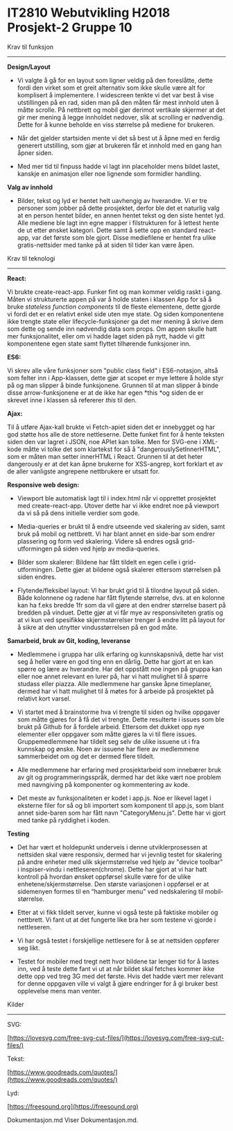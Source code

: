# IT2810 Webutvikling H2018 Prosjekt-2 Gruppe 10
Krav til funksjon

* * *


**Design/Layout**

* Vi valgte å gå for en layout som ligner veldig på den foreslåtte, dette fordi den virket som et greit alternativ som ikke skulle være alt for komplisert å implementere. I widescreen tenkte vi det var best å vise utstillingen på en rad, siden man på den måten får mest innhold uten å måtte scrolle. På nettbrett og mobil gjør derimot vertikale skjermer at det gir mer mening å legge innholdet nedover, slik at scrolling er nødvendig. Dette for å kunne beholde en viss størrelse på mediene for brukeren.

* Når det gjelder startsiden mente vi det så best ut å åpne med en ferdig generert utstilling, som gjør at brukeren får et innhold med en gang han åpner siden.

* Med mer tid til finpuss hadde vi lagt inn placeholder mens bildet lastet, kanskje en animasjon eller noe lignende som formidler handling.

**Valg av innhold**

* Bilder, tekst og lyd er hentet helt uavhengig av hverandre. Vi er tre personer som jobber på dette prosjektet, derfor ble det et naturlig valg at en person hentet bilder, en annen hentet tekst og den siste hentet lyd. Alle mediene ble lagt inn egne mapper i filstrukturen for å lettest hente de ut etter ønsket kategori. Dette samt å sette opp en standard react-app, var det første som ble gjort. Disse mediefilene er hentet fra ulike gratis-nettsider med tanke på at siden til tider kan være åpen.

Krav til teknologi

* * *


**React:**

Vi brukte create-react-app. Funker fint og man kommer veldig raskt i gang. Måten vi strukturerte appen på var å holde staten i klassen App for så å bruke *stateless function components* til de fleste elementene, dette gjorde vi fordi det er en relativt enkel side uten mye state. Og siden komponentene ikke trengte state eller lifecycle-funksjoner ga det mer mening å skrive dem som dette og sende inn nødvendig data som props. Om appen skulle hatt mer funksjonalitet, eller om vi hadde laget siden på nytt, hadde vi gitt komponentene egen state samt flyttet tilhørende funksjoner inn.

**ES6:**

Vi skrev alle våre funksjoner som "public class field" i ES6-notasjon, altså som felter inn i App-klassen, dette gjør at scopet er mye lettere å holde styr på og man slipper å binde funksjonene. Grunnen til at man slipper å binde disse arrow-funksjonene er at de ikke har egen *this *og siden de er skrevet inne i klassen så refererer *this* til den. 

**Ajax:**

Til å utføre Ajax-kall brukte vi Fetch-apiet siden det er innebygget og har god støtte hos alle de store nettleserne. Dette funket fint for å hente teksten siden den var lagret i JSON, noe APIet kan tolke. Men for SVG-ene i XML-kode måtte vi tolke det som klartekst for så å "dangerouslySetInnerHTML", som er måten man setter innerHTML i React. Grunnen til at det heter dangerously er at det kan åpne brukerne for XSS-angrep, kort forklart et av de aller vanligste angrepene nettbrukere er utsatt for.

**Responsive web design:**

* Viewport ble automatisk lagt til i index.html når vi opprettet prosjektet med create-react-app. Utover dette har vi ikke endret noe på viewport da vi så på dens initielle verdier som gode.

* Media-queries er brukt til å endre utseende ved skalering av siden, samt bruk på mobil og nettbrett. Vi har blant annet en side-bar som endrer plassering og form ved skalering. Videre så endres også grid-utformingen på siden ved hjelp av media-queries. 

* Bilder som skalerer: Bildene har fått tildelt en egen celle i grid-utformingen. Dette gjør at bildene også skalerer ettersom størrelsen på siden endres. 

* Flytende/fleksibel layout: Vi har brukt grid til å tilordne layout på siden. Både kolonnene og radene har fått flytende størrelse, dvs. at en kolonne kan ha f.eks bredde 1fr som da vil gjøre at den endrer størrelse basert på bredden på vinduet. Dette gjør at vi får mye av responsiviteten gratis og at vi kun ved spesifikke skjermstørrelser trenger å endre litt på layout for å sikre at den utnytter vindusstørrelsen på en god måte.

**Samarbeid, bruk av Git, koding, leveranse**

* Medlemmene i gruppa har ulik erfaring og kunnskapsnivå, dette har vist seg å heller være en god ting enn en dårlig. Dette har gjort at en kan spørre og lære av hverandre. Har det oppstått noe ingen på gruppa kan eller noe annet relevant en lurer på, har vi hatt mulighet til å spørre studass eller piazza. Alle medlemmene har ganske åpne timeplaner, dermed har vi hatt mulighet til å møtes for å arbeide på prosjektet på relativt kort varsel. 

* Vi startet med å brainstorme hva vi trengte til siden og hvilke oppgaver som måtte gjøres for å få det vi trengte. Dette resulterte i issues som ble brukt på Github for å fordele arbeid. Ettersom det dukket opp nye elementer eller oppgaver som måtte gjøres la vi til flere issues. Gruppemedlemmene har tildelt seg selv de ulike issuene ut i fra kunnskap og ønske. Noen av issuene har flere av medlemmene sammerbeidet om og det er dermed flere tildelt.

* Alle medlemmene har erfaring med prosjektarbeid som innebærer bruk av git og programmeringsspråk, dermed har det ikke vært noe problem med navngiving på komponenter og kommentering av kode. 

* Det meste av funksjonaliteten er kodet i app.js. Noe er likevel laget i eksterne filer for så og bli importert som komponent til app.js, som blant annet side-baren som har fått navn "CategoryMenu.js". Dette har vi gjort med tanke på ryddighet i koden. 

**Testing**

* Det har vært et holdepunkt underveis i denne utviklerprosessen at nettsiden skal være responsiv, dermed har vi jevnlig testet for skalering på andre enheter med ulik skjermstørrelse ved hjelp av "device toolbar" i inspiser-vindu i nettleseren(chrome). Dette har gjort at vi har hatt kontroll på hvordan ønsket oppførsel skulle være for de ulike enhetene/skjermstørrelse. Den største variasjonen i oppførsel er at sidemenyen formes til en “hamburger menu” ved nedskalering til mobil-størrelse. 

* Etter at vi fikk tildelt server, kunne vi også teste på faktiske mobiler og nettbrett. Vi fant ut at det fungerte like bra her som testene vi gjorde i nettleseren. 

* Vi har også testet i forskjellige nettlesere for å se at nettsiden oppfører seg likt.

* Testet for mobiler med tregt nett hvor bildene tar lenger tid for å lastes inn, ved å teste dette fant vi ut at når bildet skal fetches kommer ikke dette opp ved treg 3G med det første. Hvis det hadde vært mer relevant for denne oppgaven ville vi valgt å gjøre endringer for å gi bruker best opplevelse mens man venter.

Kilder

* * *


SVG:

[https://lovesvg.com/free-svg-cut-files/](https://lovesvg.com/free-svg-cut-files/) 

Tekst:

[https://www.goodreads.com/quotes/](https://www.goodreads.com/quotes/)

Lyd:

[https://freesound.org](https://freesound.org)

Dokumentasjon.md
Viser Dokumentasjon.md.

